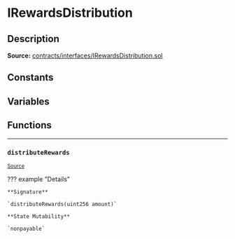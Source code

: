# IRewardsDistribution

## Description


**Source:** [contracts/interfaces/IRewardsDistribution.sol](https://github.com/Synthetixio/synthetix/tree/develop/contracts/interfaces/IRewardsDistribution.sol)

## Constants

## Variables

## Functions


---
### `distributeRewards`

<sub>[Source](https://github.com/Synthetixio/synthetix/tree/develop/contracts/interfaces/IRewardsDistribution.sol#L6)</sub>



??? example "Details"

    **Signature**

    `distributeRewards(uint256 amount)`

    **State Mutability**

    `nonpayable`

